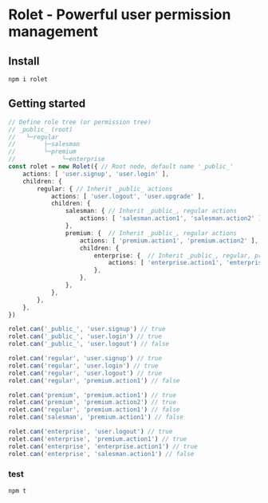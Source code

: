 # Rolet - Powerful user permission management

## Install

```npm i rolet```

## Getting started

```typescript
// Define role tree (or permission tree)
// _public_ (root)
//   └─regular
//        ├─salesman
//        └─premium
//             └─enterprise
const rolet = new Rolet({ // Root node, default name '_public_'
    actions: [ 'user.signup', 'user.login' ],
    children: {
        regular: { // Inherit _public_ actions
            actions: [ 'user.logout', 'user.upgrade' ],
            children: {
                salesman: { // Inherit _public_, regular actions
                    actions: [ 'salesman.action1', 'salesman.action2' ],
                },
                premium: {  // Inherit _public_, regular actions
                    actions: [ 'premium.action1', 'premium.action2' ],
                    children: {
                        enterprise: {  // Inherit _public_, regular, premium actions
                            actions: [ 'enterprise.action1', 'enterprise.action2' ],
                        },
                    },
                },
            },
        },
    },
})

rolet.can('_public_', 'user.signup') // true
rolet.can('_public_', 'user.login') // true
rolet.can('_public_', 'user.logout') // false

rolet.can('regular', 'user.signup') // true
rolet.can('regular', 'user.login') // true
rolet.can('regular', 'user.logout') // true
rolet.can('regular', 'premium.action1') // false

rolet.can('premium', 'premium.action1') // true
rolet.can('premium', 'premium.action2') // true
rolet.can('regular', 'premium.action1') // false
rolet.can('salesman', 'premium.action1') // false

rolet.can('enterprise', 'user.logout') // true
rolet.can('enterprise', 'premium.action1') // true
rolet.can('enterprise', 'enterprise.action1') // true
rolet.can('enterprise', 'salesman.action1') // false
```


### test

```npm t```
